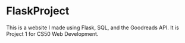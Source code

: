 # FlaskProject
This is a website I made using Flask, SQL, and the Goodreads API. It is Project 1 for CS50 Web Development.
